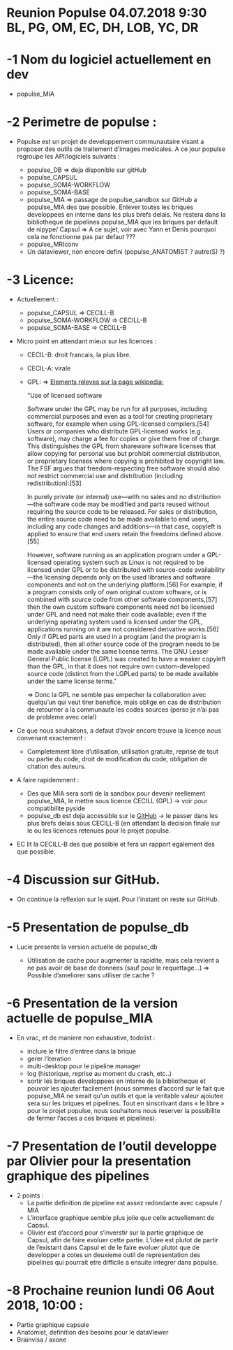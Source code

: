 Reunion Populse 04.07.2018 9:30 BL, PG, OM, EC, DH, LOB, YC, DR
============

-1 Nom du logiciel actuellement en dev
============

- populse_MIA

-2 Perimetre de populse :
============
- Populse est un projet de developpement communautaire visant a proposer des outils de traitement d’images medicales. A ce jour populse regroupe les API/logiciels suivants :

  - populse_DB => deja disponible sur gitHub
  - populse_CAPSUL 
  - populse_SOMA-WORKFLOW
  - populse_SOMA-BASE
  - populse_MIA => passage de populse_sandbox sur GitHub a populse_MIA des que possible. Enlever toutes les briques developpees en interne dans les plus brefs delais. Ne restera dans la bibliotheque de pipelines populse_MIA que les briques par default de nipype/ Capsul => A ce sujet, voir avec Yann et Denis pourquoi cela ne fonctionne pas par defaut ???
  - populse_MRIconv
  - Un dataviewer, non encore defini (populse_ANATOMIST ? autre(S) ?)

-3 Licence:
============

- Actuellement :

  - populse_CAPSUL => CECILL-B
  - populse_SOMA-WORKFLOW =>  CECILL-B
  - populse_SOMA-BASE  => CECILL-B

- Micro point en attendant mieux sur les licences :

  - CECIL-B: droit francais, la plus libre.
  - CECIL-A: virale
  - GPL: => [Elements releves sur la page wikipedia:](https://en.wikipedia.org/wiki/GNU_General_Public_License)

    "Use of licensed software

    Software under the GPL may be run for all purposes, including commercial purposes and even as a tool for creating proprietary software, for example when using GPL-licensed compilers.[54] Users or companies who distribute GPL-licensed works (e.g. software), may charge a fee for copies or give them free of charge. This distinguishes the GPL from shareware software licenses that allow copying for personal use but prohibit commercial distribution, or proprietary licenses where copying is prohibited by copyright law. The FSF argues that freedom-respecting free software should also not restrict commercial use and distribution (including redistribution):[53]

    In purely private (or internal) use—with no sales and no distribution—the software code may be modified and parts reused without requiring the source code to be released. For sales or distribution, the entire source code need to be made available to end users, including any code changes and additions—in that case, copyleft is applied to ensure that end users retain the freedoms defined above.[55]

    However, software running as an application program under a GPL-licensed operating system such as Linux is not required to be licensed under GPL or to be distributed with source-code availability—the licensing depends only on the used libraries and software components and not on the underlying platform.[56] For example, if a program consists only of own original custom software, or is combined with source code from other software components,[57] then the own custom software components need not be licensed under GPL and need not make their code available; even if the underlying operating system used is licensed under the GPL, applications running on it are not considered derivative works.[56] Only if GPLed parts are used in a program (and the program is distributed), then all other source code of the program needs to be made available under the same license terms. The GNU Lesser General Public license (LGPL) was created to have a weaker copyleft than the GPL, in that it does not require own custom-developed source code (distinct from the LGPLed parts) to be made available under the same license terms."


    => Donc la GPL ne semble pas empecher la collaboration avec quelqu’un qui veut tirer benefice, mais oblige en cas de distribution de retourner a la communaute les codes sources (perso je n’ai pas de probleme avec cela!)

- Ce que nous souhaitons, a defaut d’avoir encore trouve la licence nous convenant exactement : 
  - Completement libre d’utilisation, utilisation gratuite, reprise de tout ou partie du code, droit de modification du code, obligation de citation des auteurs.


- A faire rapidemment :
  - Des que MIA sera sorti de la sandbox pour devenir reellement populse_MIA, le mettre sous licence CECILL (GPL) -> voir pour compatibilite pyside
  - populse_db est deja accessible sur le [GitHub](https://github.com/populse) -> le passer dans les plus brefs delais sous CECILL-B (en attendant la decision finale sur le ou les licences retenues pour le projet populse.

- EC lit la CECILL-B des que possible et fera un rapport egalement des que possible.

-4 Discussion sur GitHub.
============
- On continue la reflexion sur le sujet. Pour l’instant on reste sur GitHub.

-5 Presentation de populse_db
============

- Lucie presente la version actuelle de populse_db

    - Utilisation de cache pour augmenter la rapidite, mais cela revient a ne pas avoir de base de donnees (sauf pour le requettage…) => Possible d’ameliorer sans utiliser de cache ?

-6 Presentation de la version actuelle de populse_MIA
============

- En vrac, et de maniere non exhaustive, todolist :

  - inclure le filtre d’entree dans la brique
  - gerer l’iteration
  - multi-desktop pour le pipeline manager
  - log (historique, reprise au moment du crash, etc..)
  - sortir les briques developpees en interne de la bibliotheque et pouvoir les ajouter facilement (nous sommes d’accord sur le fait que populse_MIA ne serait qu’un outils et que la veritable valeur ajoiutee sera sur les briques et pipelines. Tout en sinscrivant dans « le libre » pour le projet populse, nous souhaitons nous reserver la possibilite de fermer l’acces a ces briques et pipelines).

-7 Presentation de l’outil developpe par Olivier pour la presentation graphique des pipelines
============
  - 2 points :
    - La partie definition de pipeline est assez redondante avec capsule / MIA
    - L’interface graphique semble plus jolie que celle actuellement de Capsul. 
    - Olivier est d’accord pour s’inverstir sur la partie graphique de Capsul, afin de faire evoluer cette partie. L’idee est plutot de partir de l’existant dans Capsul et de le faire evoluer plutot que de developper a cotes un deuxieme outil de representation des pipelines qui pourrait etre difficile a ensuite integrer dans populse.

-8 Prochaine reunion lundi 06 Aout 2018, 10:00 :
============

  - Partie graphique capsule
  - Anatomist, definition des besoins pour le dataViewer
  - Brainvisa / axone
